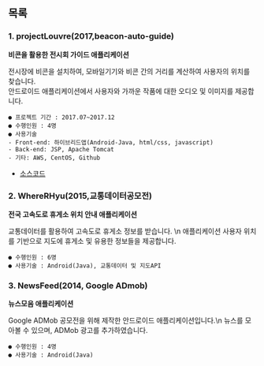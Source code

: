 ## 목록
### 1. projectLouvre(2017,beacon-auto-guide)
**비콘을 활용한 전시회 가이드 애플리케이션**

전시장에 비콘을 설치하여, 모바일기기와 비콘 간의 거리를 계산하여 사용자의 위치를 찾습니다.\
안드로이드 애플리케이션에서 사용자와 가까운 작품에 대한 오디오 및 이미지를 제공합니다.

	● 프로젝트 기간 : 2017.07~2017.12
	● 수행인원 : 4명
	● 사용기술 
    - Front-end: 하이브리드앱(Android-Java, html/css, javascript)
    - Back-end: JSP, Apache Tomcat
    - 기타: AWS, CentOS, Github
- [소스코드](https://github.com/lazyTitan157/Android-projects/tree/master/nullProject)

### 2. WhereRHyu(2015,교통데이터공모전)
**전국 고속도로 휴게소 위치 안내 애플리케이션**

교통데이터를 활용하여 고속도로 휴게소 정보를 받습니다. \n
애플리케이션 사용자 위치를 기반으로 지도에 휴게소 및 유용한 정보들을 제공합니다.

	● 수행인원 : 6명
	● 사용기술 : Android(Java), 교통데이터 및 지도API

### 3. NewsFeed(2014, Google ADmob)
**뉴스모음 애플리케이션**

Google ADMob 공모전을 위해 제작한 안드로이드 애플리케이션입니다.\n
뉴스를 모아볼 수 있으며, ADMob 광고를 추가하였습니다.

	● 수행인원 : 4명
	● 사용기술 : Android(Java) 
